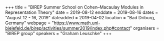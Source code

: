 +++
title = "BIREP Summer School on Cohen–Macaulay Modules in Representation Theory"
date = 2019-08-12
enddate = 2019-08-16
dates = "August 12 - 16, 2019"
dateadded = 2019-04-02
location = "Bad Driburg, Germany"
webpage = "https://www.math.uni-bielefeld.de/birep/activities/summer2019/index.php#contact"
organisers = "BIREP group"
speakers = "Graham Leuschke"
+++
